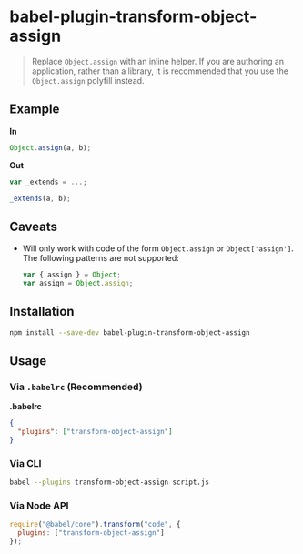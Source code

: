 # babel-plugin-transform-object-assign

> Replace `Object.assign` with an inline helper. If you are authoring an application, rather than a library, it is recommended that you use the `Object.assign` polyfill instead.

## Example

**In**

```javascript
Object.assign(a, b);
```

**Out**

```javascript
var _extends = ...;

_extends(a, b);
```

## Caveats

- Will only work with code of the form `Object.assign` or `Object['assign']`. The following patterns are not supported:

  ```javascript
  var { assign } = Object;
  var assign = Object.assign;
  ```

## Installation

```sh
npm install --save-dev babel-plugin-transform-object-assign
```

## Usage

### Via `.babelrc` (Recommended)

**.babelrc**

```json
{
  "plugins": ["transform-object-assign"]
}
```

### Via CLI

```sh
babel --plugins transform-object-assign script.js
```

### Via Node API

```javascript
require("@babel/core").transform("code", {
  plugins: ["transform-object-assign"]
});
```

